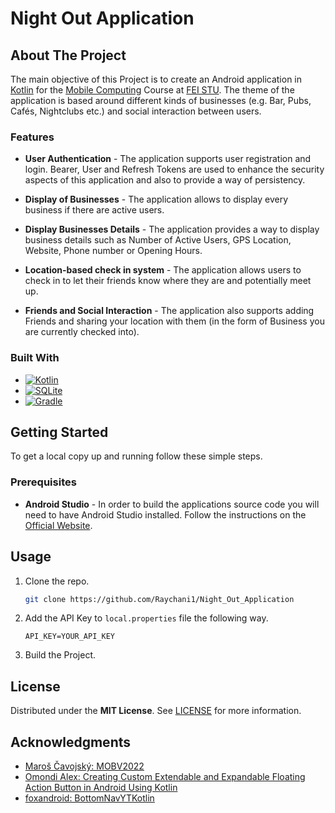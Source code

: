 # Night Out Application

## **About The Project**

The main objective of this Project is to create an Android application in [Kotlin](https://kotlinlang.org/) for the [Mobile Computing](https://uim.fei.stuba.sk/predmet/i-mobv/) Course at [FEI STU](https://www.fei.stuba.sk/english.html?page_id=793). The theme of the application is based around different kinds of businesses (e.g. Bar, Pubs, Cafés, Nightclubs etc.) and social interaction between users.

### **Features**

* **User Authentication** - The application supports user registration and login. Bearer, User and Refresh Tokens are used to enhance the security aspects of this application and also to provide a way of persistency. 

* **Display of Businesses** - The application allows to display every business if there are active users.

* **Display Businesses Details** - The application provides a way to display business details such as Number of Active Users, GPS Location, Website, Phone number or Opening Hours.

* **Location-based check in system** - The application allows users to check in to let their friends know where they are and potentially meet up.

* **Friends and Social Interaction** - The application also supports adding Friends and sharing your location with them (in the form of Business you are currently checked into).

### **Built With**

* [![Kotlin][Kotlin]][Kotlin-url]
* [![SQLite][SQLite]][SQLite-url]
* [![Gradle][Gradle]][Gradle-url]


## **Getting Started**

To get a local copy up and running follow these simple steps.

### **Prerequisites**

* **Android Studio** - In order to build the applications source code you will need to have Android Studio installed. Follow the instructions on the [Official Website](https://developer.android.com/studio).

## **Usage**

1. Clone the repo.
   ```sh
   git clone https://github.com/Raychani1/Night_Out_Application
   ```
2. Add the API Key to `local.properties` file the following way.
    ```
    API_KEY=YOUR_API_KEY
    ```
3. Build the Project.


## **License**

Distributed under the **MIT License**. See [LICENSE](https://github.com/Raychani1/Night_Out_Application/blob/main/LICENSE) for more information.


## **Acknowledgments**

* [Maroš Čavojský: MOBV2022](https://github.com/marosc/mobv2022)
* [Omondi Alex: Creating Custom Extendable and Expandable Floating Action Button in Android Using Kotlin](https://www.section.io/engineering-education/creating-custom-expandable-fab/)
* [foxandroid: BottomNavYTKotlin](https://github.com/foxandroid/BottomNavYTKotlin)

<!-- MARKDOWN LINKS & IMAGES -->
[Kotlin]: https://img.shields.io/badge/kotlin-%237F52FF.svg?style=for-the-badge&logo=kotlin&logoColor=white
[Kotlin-url]: https://kotlinlang.org/
[SQLite]: https://img.shields.io/badge/sqlite-%2307405e.svg?style=for-the-badge&logo=sqlite&logoColor=white
[SQLite-url]: https://www.sqlite.org/index.html
[Gradle]: https://img.shields.io/badge/Gradle-02303A.svg?style=for-the-badge&logo=Gradle&logoColor=white
[Gradle-url]: https://gradle.org/
